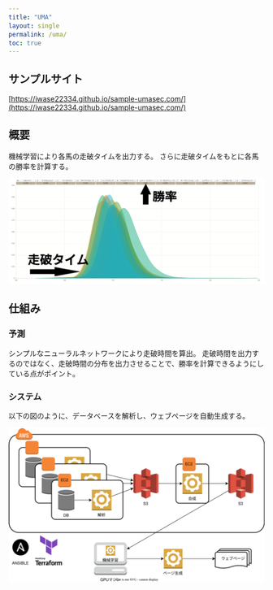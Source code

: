 ```yaml
---
title: "UMA"
layout: single
permalink: /uma/
toc: true
---
```


## サンプルサイト
[https://iwase22334.github.io/sample-umasec.com/](https://iwase22334.github.io/sample-umasec.com/)


## 概要

機械学習により各馬の走破タイムを出力する。
さらに走破タイムをもとに各馬の勝率を計算する。

![勝率ページ](/assets/images/uma-screenshot.png)


## 仕組み

### 予測

シンプルなニューラルネットワークにより走破時間を算出。
走破時間を出力するのではなく、走破時間の分布を出力させることで、勝率を計算できるようにしている点がポイント。

### システム

以下の図のように、データベースを解析し、ウェブページを自動生成する。 

![アークてくちゃ](/assets/images/uma-architecture.svg)
